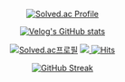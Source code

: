<!--
**sunjoolee/sunjoolee** is a ✨ _special_ ✨ repository because its `README.md` (this file) appears on your GitHub profile.

Here are some ideas to get you started:

- 🔭 I’m currently working on ...
- 🌱 I’m currently learning ...
- 👯 I’m looking to collaborate on ...
- 🤔 I’m looking for help with ...
- 💬 Ask me about ...
- 📫 How to reach me: ...
- 😄 Pronouns: ...
- ⚡ Fun fact: ...
-->

<div align='center'>
  
  [![Solved.ac Profile](http://mazassumnida.wtf/api/generate_badge?boj=sunjoo9912)](https://solved.ac/sunjoo9912) 
  
  [![Velog's GitHub stats](https://velog-readme-stats.vercel.app/api?name=sunjoo9912)](https://velog.io/@sunjoo9912)    
 
  [![Solved.ac프로필](http://mazassumnida.wtf/api/mini/generate_badge?boj=sunjoo9912)](https://solved.ac/sunjoo9912)
<a href="https://velog.io/@sunjoo9912"><img src="https://img.shields.io/badge/Velog-929292?style=flat&logo=Vimeo&logoColor=white&link=https://velog.io/@sunjoo9912"/> 
[![Hits](https://hits.seeyoufarm.com/api/count/incr/badge.svg?url=https%3A%2F%2Fgithub.com%2Fsunjoolee&count_bg=%23D0D0D0&title_bg=%23555555&icon=github.svg&icon_color=%23E7E7E7&title=hits&edge_flat=false)](https://hits.seeyoufarm.com)

<!--<img src="https://readme-jokes.vercel.app/api?bgColor=transparent&borderColor=%23339af0&qColor=%23a5d8ff&aColor=%234dabf7&textColor=%234dabf7" alt="Jokes Card" />-->

[![GitHub Streak](https://streak-stats.demolab.com/?user=sunjoolee&theme=vue&border_radius=20&hide_border=true&excludeDays=Sat,Sun)](https://git.io/streak-stats)

<!--![](https://leetcard.jacoblin.cool/spottypoo124?ext=activity&border=0&radius=20&theme=unicorn)-->
 
</div>
